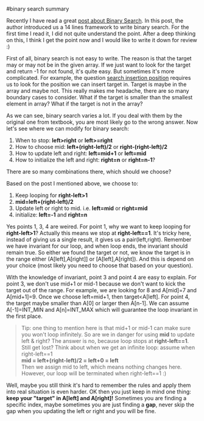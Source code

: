#binary search summary

Recently I have read a great [post about Binary Search]. In this post, the author introduced us a 14 lines framework to write binary search. For the first time I read it, I did not quite understand the point. After a deep thinking on this, I think I get the point now and I would like to write it down for review :)  

First of all, binary search is not easy to write. The reason is that the target may or may not be in the given array. If we just want to look for the target and return -1 for not found, it's quite easy. But sometimes it's more complicated. For example, the question [search insertion position] requires us to look for the position we can insert target in. Target is maybe in the array and maybe not. This really makes me headache, there are so many boundary cases to consider. What if the target is smaller than the smallest element in array? What if the target is not in the array?  

As we can see, binary search varies a lot. If you deal with them by the original one from textbook, you are most likely go to the wrong answer. Now let's see where we can modify for binary search:  

1. 	When to stop: **left>right** or **left>=right**
2. 	How to choose mid: **left+(right-left)/2** or **right-(right-left)/2**
3. 	How to update left and right: **left=mid+1** or **left=mid** 
4. 	How to initialize the left and right: **right=n** or **right=n-1**? 

There are so many combinations there, which should we choose?  

Based on the post I mentioned above, we choose to:  

1. 	Keep looping for **right-left>1**
2. 	**mid=left+(right-left)/2**
3. 	Update left or right to mid. i.e. **left=mid** or **right=mid**
4. 	initialize: **left=-1** and **right=n**

Yes points 1, 3, 4 are weired. For point 1, why we want to keep looping for **right-left>1**? Actually this means we stop at **right-left==1**. It's tricky here, instead of giving us a single result, it gives us a pair(left,right). Remember we have invariant for our loop, and when loop ends, the invariant should remain true. So either we found the target or not, we know the target is in the range either (A[left],A[right]] or [A[left],A[right]). And this is depend on your choice (most likely you need to choose that based on your question).  

With the knowledge of invariant, point 3 and point 4 are easy to explain. For point 3, we don't use mid+1 or mid-1 because we don't want to kick the target out of the range. For example, we are looking for 8 and A[mid]=7 and A[mid+1]=9. Once we choose left=mid+1, then target&lt;A[left]. For point 4, the target maybe smaller than A[0] or larger then A[n-1]. We can assume A[-1]=INT_MIN and A[n]=INT_MAX which will guarantee the loop invariant in the first place.  

>Tip: one thing to mention here is that mid+1 or mid-1 can make sure you won't loop infinitely. So are we in danger for using **mid** to update left & right? The answer is no, because loop stops at **right-left==1**. Still get lost? Think about when we get an infinite loop: assume when right-left==1  
>**mid = left+(right-left)/2 = left+0 = left**  
>Then we assign mid to left, which means nothing changes here. However, our loop will be terminated when right-left==1 :)

Well, maybe you still think it's hard to remember the rules and apply them into real situation is even harder. OK then you just keep in mind one thing: **keep your "target" in A[left] and A[right]!** Sometimes you are finding a specific index, maybe sometimes you are just finding a **gap**, never skip the gap when you updating the left or right and you will be fine.



[post about Binary Search]:http://fihopzz.blogspot.com/2013/07/enter-post-title-here-binary-search-and.html
[search insertion position]:https://oj.leetcode.com/problems/search-insert-position/